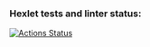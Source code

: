 ### Hexlet tests and linter status:
[![Actions Status](https://github.com/Kirill-Chigirev/layout-designer-project-lvl1/actions/workflows/hexlet-check.yml/badge.svg)](https://github.com/Kirill-Chigirev/layout-designer-project-lvl1/actions)